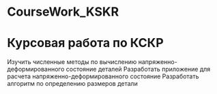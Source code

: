 # CourseWork_KSKR
# Курсовая работа по КСКР
Изучить численные методы по вычислению напряженно-деформированного состояние деталей
Разработать приложение для расчета напряженно-деформированного состояние
Разработать алгоритм по определению размеров детали
